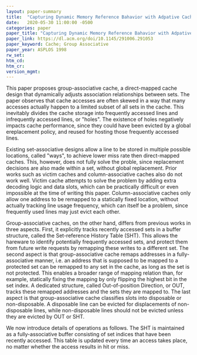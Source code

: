 ```yaml
---
layout: paper-summary
title:  "Capturing Dynamic Memory Reference Bahavior with Adpative Cache Topology"
date:   2020-05-30 11:00:00 -0500
categories: paper
paper_title: "Capturing Dynamic Memory Reference Bahavior with Adpative Cache Topology"
paper_link: https://dl.acm.org/doi/10.1145/291006.291053
paper_keyword: Cache; Group Associative
paper_year: ASPLOS 1998
rw_set:
htm_cd:
htm_cr:
version_mgmt:
---
```


This paper proposes group-associative cache, a direct-mapped cache design that dynamically adjusts association relationships 
between sets. The paper observes that cache accesses are often skewed in a way that many accesses actually happen to a
limited subset of all sets in the cache. This inevitably divides the cache storage into frequently accessed lines and 
infrequently accessed lines, or "holes". The existence of holes negatively impacts cache performance, since they could 
have been evicted by a global ereplacement policy, and reused for hosting those frequently accessed lines.

Existing set-associative designs allow a line to be stored in multiple possible locations, called "ways", to achieve lower
miss rate then direct-mapped caches. This, however, does not fully solve the proble, since replacement decisions are also
made within a set, without global replacement. Prior works such as victim caches and column-associative caches also do
not work well. Victim cache attempts to solve the problem by adding extra decoding logic and data slots, which can be 
practically difficult or even impossible at the time of writing this paper. Column-associative caches only allow one 
address to be remapped to a statically fixed location, without actually tracking line usage frequency, which can itself
be a problem, since frequently used lines may just evict each other.

Group-associative caches, on the other hand, differs from previous works in three aspects. First, it explicitly tracks 
recently accessed sets in a buffer structure, called the Set-reference History Table (SHT). This allows the hareware 
to identify potentially frequently accessed sets, and protect them from future write requests by remapping these writes
to a different set. The second aspect is that group-associative cache remaps addresses in a fully-associative manner,
i.e. an address that is supposed to be mapped to a protected set can be remapped to any set in the cache, as long as 
the set is not protected. This enables a broader range of mapping relation than, for example, statically fixing the mapping 
by only flipping the highest bit in the set index. A dedicated structure, called Out-of-position Direction, or OUT,
tracks these remapped addresses and the sets they are mapped to. The last aspect is that group-associative cache classifies
slots into disposable or non-disposable. A disposable line can be evicted for displacements of non-disposable lines, while
non-disposable lines should not be evicted unless they are evicted by OUT or SHT.

We now introduce details of operations as follows. The SHT is maintained as a fully-associative buffer consisting of 
set indices that have been recently accessed. This table is updated every time an access takes place, no matter
whether the access results in hit or miss. 
